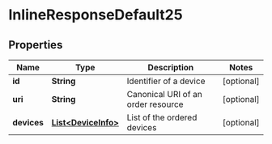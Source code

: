 
# InlineResponseDefault25

## Properties
Name | Type | Description | Notes
------------ | ------------- | ------------- | -------------
**id** | **String** | Identifier of a device |  [optional]
**uri** | **String** | Canonical URI of an order resource |  [optional]
**devices** | [**List&lt;DeviceInfo&gt;**](DeviceInfo.md) | List of the ordered devices |  [optional]



